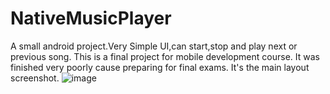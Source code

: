 # NativeMusicPlayer
A small android project.Very Simple UI,can start,stop and play next or previous song.
This is a final project for mobile development course.
It was finished very poorly cause preparing for final exams.
It's the main layout screenshot.
![image](https://github.com/GeffyXu/NativeMusicPlayer/edit/master/screenshot.png)
